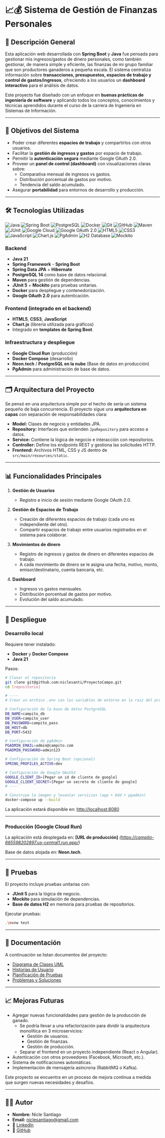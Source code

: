 # 📈💰 Sistema de Gestión de Finanzas Personales

## 📖 Descripción General
Esta aplicación web desarrollada con **Spring Boot** y **Java** fue pensada para gestionar mis ingresos/gastos de dinero personales, como también gestionar, de manera simple y eficiente, las finanzas de mi grupo familiar que son productores ganaderos a pequeña escala.
El sistema centraliza información sobre **transacciones, presupuestos, espacios de trabajo y control de gastos/ingresos**, ofreciendo a los usuarios un **dashboard interactivo** para el análisis de datos.

Este proyecto fue diseñado con un enfoque en **buenas prácticas de ingeniería de software** y aplicando todos los conceptos, conocimientos y técnicas aprendidos durante el curso de la carrera de Ingeniería en Sistemas de Información.

---

## 🎯 Objetivos del Sistema
- Poder crear diferentes **espacios de trabajo** y compartirlos con otros usuarios.
- Facilitar la **gestión de ingresos y gastos** por espacio de trabajo.
- Permitir la **autenticación segura** mediante Google OAuth 2.0.
- Proveer un **panel de control (dashboard)** con visualizaciones claras sobre:
  - Comparativa mensual de ingresos vs gastos.
  - Distribución porcentual de gastos por motivo.
  - Tendencia del saldo acumulado.
- Asegurar **portabilidad** para entornos de desarrollo y producción.

---

## 🛠️ Tecnologías Utilizadas

![Java](https://img.shields.io/badge/Java-007396?style=for-the-badge&logo=java&logoColor=white)
![Spring Boot](https://img.shields.io/badge/Spring_Boot-6DB33F?style=for-the-badge&logo=spring-boot&logoColor=white)
![PostgreSQL](https://img.shields.io/badge/PostgreSQL-4169E1?style=for-the-badge&logo=postgresql&logoColor=white)
![Docker](https://img.shields.io/badge/Docker-2496ED?style=for-the-badge&logo=docker&logoColor=white)
![Git](https://img.shields.io/badge/Git-F05032?style=for-the-badge&logo=git&logoColor=white)
![GitHub](https://img.shields.io/badge/GitHub-100000?style=for-the-badge&logo=github&logoColor=white)
![Maven](https://img.shields.io/badge/Maven-C71A36?style=for-the-badge&logo=apachemaven&logoColor=white)
![JUnit](https://img.shields.io/badge/JUnit-25A162?style=for-the-badge&logo=junit5&logoColor=white)
![Google Cloud](https://img.shields.io/badge/Google_Cloud-4285F4?style=for-the-badge&logo=google-cloud&logoColor=white)
![Google OAuth 2.0](https://img.shields.io/badge/Google_OAuth-4285F4?style=for-the-badge&logo=google&logoColor=white)
![HTML5](https://img.shields.io/badge/HTML5-E34F26?style=for-the-badge&logo=html5&logoColor=white)
![CSS3](https://img.shields.io/badge/CSS3-1572B6?style=for-the-badge&logo=css3&logoColor=white)
![JavaScript](https://img.shields.io/badge/JavaScript-F7DF1E?style=for-the-badge&logo=javascript&logoColor=black)
![Chart.js](https://img.shields.io/badge/Chart.js-FF6384?style=for-the-badge&logo=chartdotjs&logoColor=white)
![PgAdmin](https://img.shields.io/badge/PgAdmin-336791?style=for-the-badge&logo=postgresql&logoColor=white)
![H2 Database](https://img.shields.io/badge/H2_Database-007396?style=for-the-badge&logo=databricks&logoColor=white)
![Mockito](https://img.shields.io/badge/Mockito-FFCA28?style=for-the-badge&logo=java&logoColor=black)

### Backend
- **Java 21**
- **Spring Framework** - **Spring Boot**
- **Spring Data JPA** + **Hibernate**
- **PostgreSQL 14** como base de datos relacional.
- **Maven** para gestión de dependencias.
- **JUnit 5** + **Mockito** para pruebas unitarias.
- **Docker** para despliegue y contenedorización.
- **Google OAuth 2.0** para autenticación.

### Frontend (integrado en el backend)
- **HTML5**, **CSS3**, **JavaScript**
- **Chart.js** (librería utilizada para gráficos)
- Integrado en **templates de Spring Boot**.

### Infraestructura y despliegue
- **Google Cloud Run** (producción)
- **Docker Compose** (desarrollo)
- **Neon.tech** / **PostgreSQL en la nube** (Base de datos en producción)
- **PgAdmin** para administración de base de datos.

---

## 🗂️ Arquitectura del Proyecto
Se pensó en una arquitectura simple por el hecho de sería un sistema pequeño de baja concurrencia.
El proyecto sigue una **arquitectura en capas** con separación de responsabilidades clara:

- **Model:** Clases de negocio y entidades JPA.
- **Repository:** Interfaces que extienden `JpaRepository` para acceso a datos.
- **Service:** Contiene la lógica de negocio e interacción con repositorios.
- **Controller:** Define los endpoints REST y gestiona las solicitudes HTTP.
- **Frontend:** Archivos HTML, CSS y JS dentro de `src/main/resources/static`.

---

## 📊 Funcionalidades Principales

1. **Gestión de Usuarios**
   - Registro e inicio de sesión mediante Google OAuth 2.0.

2. **Gestión de Espacios de Trabajo**
   - Creación de diferentes espacios de trabajo (cada uno es independiente del otro).
   - Compartir espacios de trabajo entre usuarios registrados en el sistema para colaborar.

3. **Movimientos de dinero**
   - Registro de ingresos y gastos de dinero en diferentes espacios de trabajo.
   - A cada movimiento de dinero se le asigna una fecha, motivo, monto, emisor/destinatario, cuenta bancaria, etc.

5. **Dashboard**
   - Ingresos vs gastos mensuales.
   - Distribución porcentual de gastos por motivo.
   - Evolución del saldo acumulado.

---

## 🚀 Despliegue

### Desarrollo local
Requiere tener instalado:
- **Docker** y **Docker Compose**
- **Java 21**

Pasos:
```bash
# Clonar el repositorio
git clone git@github.com:niclesanti/ProyectoCampo.git
cd [repositorio]

# ----
# Crear un archivo .env con las variables de entorno en la raiz del proyecto

# Configuración de la base de datos PostgreSQL
DB_NAME=campito_db
DB_USER=campito_user
DB_PASSWORD=campito_pass
DB_HOST=db
DB_PORT=5432

# Configuración de pgAdmin
PGADMIN_EMAIL=admin@campito.com
PGADMIN_PASSWORD=admin123

# Configuración de Spring Boot (opcional)
SPRING_PROFILES_ACTIVE=dev

# Configuración de Google OAuth2
GOOGLE_CLIENT_ID=[Pegar un id de cliente de google]
GOOGLE_CLIENT_SECRET=[Pegar un secreto de cliente de google]
# ----

# Construye la imagen y levantar servicios (app + bdd + pgadmin)
docker-compose up --build

````

La aplicación estará disponible en:
[http://localhost:8080](http://localhost:8080)

---

### Producción (Google Cloud Run)

La aplicación está desplegada en:
**\[URL de producción]** *(https://campito-665598202897.us-central1.run.app/)*

Base de datos alojada en: **Neon.tech**.

---

## 🧪 Pruebas

El proyecto incluye pruebas unitarias con:

* **JUnit 5** para la lógica de negocio.
* **Mockito** para simulación de dependencias.
* **Base de datos H2** en memoria para pruebas de repositorios.

Ejecutar pruebas:

```bash
.\mvnw test
```

---

## 📄 Documentación
A continuación se listan documentos del proyecto:

*   [Diagrama de Clases UML](./docs/DiagramaDeClasesUML.puml)
*   [Historias de Usuario](./docs/HistoriasDeUsuario.md)
*   [Planificación de Pruebas](./docs/PlanificacionPruebas.md)
*   [Problemas y Soluciones](./docs/ProblemasSoluciones.md)

---

## 📈 Mejoras Futuras

* Agregar nuevas funcionalidades para gestión de la producción de ganado.
  * Se podría llevar a una refactorización para dividir la arquitectura monolítica en 3 microservicios:
    * Gestión de usuarios.
    * Gestión de finanzas.
    * Gestión de producción.
  * Separar el frontend en un proyecto independiente (React o Angular).
* Autenticación con otros proveedores (Facebook, Microsoft, etc.).
* Sistema de notificaciones automáticas.
* Implementación de mensajería asíncrona (RabbitMQ o Kafka).

Este proyecto se encuentra en un proceso de mejora continua a medida que surgen nuevas necesidades y desafíos.

---

## 👨‍💻 Autor

* **Nombre:** Nicle Santiago
* **Email:** niclesantiago@gmail.com
* 🔗 [LinkedIn](https://www.linkedin.com/in/santiago-nicle/)
* 🔗 [GitHub](https://github.com/niclesanti)


